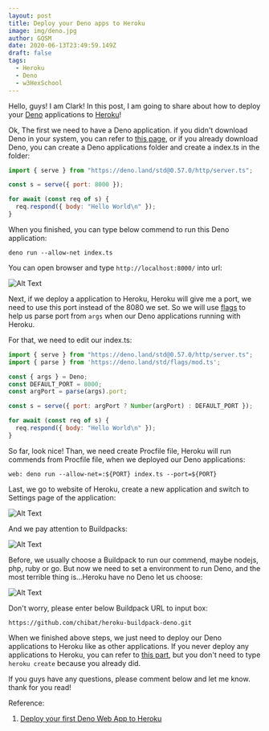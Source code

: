 ```yaml
---
layout: post
title: Deploy your Deno apps to Heroku
image: img/deno.jpg
author: GQSM
date: 2020-06-13T23:49:59.149Z
draft: false
tags: 
  - Heroku
  - Deno
  - w3HexSchool
---
```


Hello, guys! I am Clark! In this post, I am going to share about how to deploy your [Deno](https://deno.land/) applications to [Heroku](https://dashboard.heroku.com/)!

Ok, The first we need to have a Deno application. if you didn't download Deno in your system, you can refer to [this page](https://deno.land/#installation), or if you already download Deno, you can create a Deno applications folder and create a index.ts in the folder:

```javascript
import { serve } from "https://deno.land/std@0.57.0/http/server.ts";

const s = serve({ port: 8000 });

for await (const req of s) {
  req.respond({ body: "Hello World\n" });
}
```

When you finished, you can type below commend to run this Deno application:

```
deno run --allow-net index.ts
```

You can open browser and type `http://localhost:8000/` into url:

![Alt Text](https://dev-to-uploads.s3.amazonaws.com/i/pof07t84v286bn2x85py.png)

Next, if we deploy a application to Heroku, Heroku will give me a port, we need to use this port instead of the 8080 we set. So we will use [flags](https://deno.land/std/flags) to help us parse port from `args` when our Deno applications running with Heroku.

For that, we need to edit our index.ts:

```javascript
import { serve } from "https://deno.land/std@0.57.0/http/server.ts";
import { parse } from 'https://deno.land/std/flags/mod.ts';

const { args } = Deno;
const DEFAULT_PORT = 8000;
const argPort = parse(args).port;

const s = serve({ port: argPort ? Number(argPort) : DEFAULT_PORT });

for await (const req of s) {
  req.respond({ body: "Hello World\n" });
}
```

So far, look nice! Than, we need create Procfile file, Heroku will run commends from Procfile file, when we deployed our Deno applications:

```
web: deno run --allow-net=:${PORT} index.ts --port=${PORT}
```

Last, we go to website of Heroku, create a new application and switch to Settings page of the application:

![Alt Text](https://dev-to-uploads.s3.amazonaws.com/i/2qdd49ocji5o8hequh2i.png)

And we pay attention to Buildpacks:

![Alt Text](https://dev-to-uploads.s3.amazonaws.com/i/52hd93pi5iwjtns0a9qz.png)

Before, we usually choose a Buildpack to run our commend, maybe nodejs, php, ruby or go. But now we need to set a environment to run Deno, and the most terrible thing is...Heroku have no Deno let us choose:

![Alt Text](https://dev-to-uploads.s3.amazonaws.com/i/pf7ih5upbyipod9n569r.png)

Don't worry, please enter below Buildpack URL to input box:

```
https://github.com/chibat/heroku-buildpack-deno.git
```

When we finished above steps, we just need to deploy our Deno applications to Heroku like as other applications. If you never deploy any applications to Heroku, you can refer to [this part](https://devcenter.heroku.com/articles/deploying-nodejs#deploy-your-application-to-heroku), but you don't need to type `heroku create` because you already did.

If you guys have any questions, please comment below and let me know. thank for you read!

Reference:
1. [Deploy your first Deno Web App to Heroku](https://www.youtube.com/watch?v=yXH8VFLh2yA)